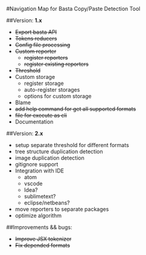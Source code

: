 #Navigation Map for Basta Copy/Paste Detection Tool

##Version: **1.x**
 - ~~Export basta API~~
 - ~~Tokens reducers~~
 - ~~Config file processing~~
 - ~~Custom reporter~~
    - ~~register reporters~~
    - ~~register existing reporters~~
 - ~~Threshold~~
 - Custom storage
    - register storage
    - auto-register storages
    - options for custom storage
 - Blame
 - ~~add help command for get all supported formats~~
 - ~~file for execute as cli~~
 - Documentation 

##Version: **2.x**
 - setup separate threshold for different formats
 - tree structure duplication detection
 - image duplication detection
 - gitignore support
 - Integration with IDE
    - atom
    - vscode
    - Idea?
    - sublimetext?
    - eclipse/netbeans?
- move reporters to separate packages
- optimize algorithm 

##Improvements && bugs:
  - ~~Improve JSX tokenizer~~
  - ~~Fix depended formats~~
